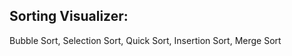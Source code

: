 Sorting Visualizer:
----------------------------------------
Bubble Sort,
Selection Sort,
Quick Sort,
Insertion Sort,
Merge Sort
